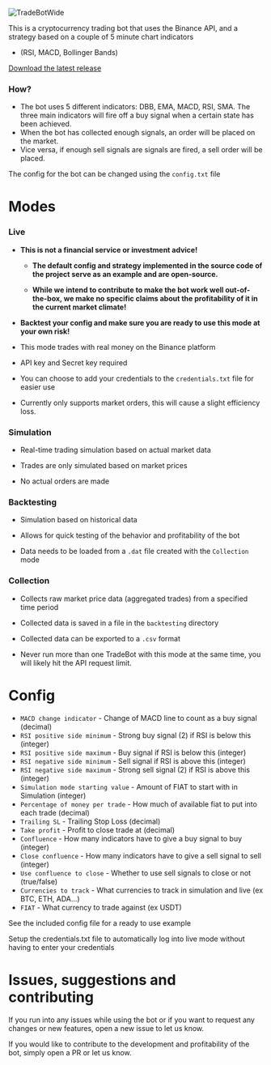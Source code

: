 ![TradeBotWide](https://user-images.githubusercontent.com/54057327/110005245-f18e6a80-7d20-11eb-9798-c6bb1213c508.png)

This is a cryptocurrency trading bot that uses the Binance API, and a strategy based on a couple of 5 minute chart
indicators

- (RSI, MACD, Bollinger Bands)

[Download the latest release](https://github.com/markusaksli/TradeBot/releases/latest)

### How?

- The bot uses 5 different indicators: DBB, EMA, MACD, RSI, SMA. The three main indicators will fire off a buy signal
  when a certain state has been achieved.
- When the bot has collected enough signals, an order will be placed on the market.
- Vice versa, if enough sell signals are signals are fired, a sell order will be placed.

The config for the bot can be changed using the `config.txt` file

# Modes

### Live

- **This is not a financial service or investment advice!**

  - **The default config and strategy implemented in the source code of the project serve as an example and are
    open-source.**

  - **While we intend to contribute to make the bot work well out-of-the-box, we make no specific claims about the
    profitability of it in the current market climate!**

- **Backtest your config and make sure you are ready to use this mode at your own risk!**

- This mode trades with real money on the Binance platform


- API key and Secret key required

- You can choose to add your credentials to the `credentials.txt` file for easier use

- Currently only supports market orders, this will cause a slight efficiency loss.

### Simulation

- Real-time trading simulation based on actual market data

- Trades are only simulated based on market prices

- No actual orders are made

### Backtesting

- Simulation based on historical data

- Allows for quick testing of the behavior and profitability of the bot

- Data needs to be loaded from a `.dat` file created with the `Collection` mode

### Collection

- Collects raw market price data (aggregated trades) from a specified time period

- Collected data is saved in a file in the `backtesting` directory

- Collected data can be exported to a `.csv` format

- Never run more than one TradeBot with this mode at the same time, you will likely hit the API request limit.

# Config

- `MACD change indicator` - Change of MACD line to count as a buy signal (decimal)
- `RSI positive side minimum` - Strong buy signal (2) if RSI is below this (integer)
- `RSI positive side maximum` - Buy signal if RSI is below this (integer)
- `RSI negative side minimum` - Sell signal if RSI is above this (integer)
- `RSI negative side maximum` - Strong sell signal (2) if RSI is above this (integer)
- `Simulation mode starting value` - Amount of FIAT to start with in Simulation (integer)
- `Percentage of money per trade` - How much of available fiat to put into each trade (decimal)
- `Trailing SL` - Trailing Stop Loss (decimal)
- `Take profit` - Profit to close trade at (decimal)
- `Confluence` - How many indicators have to give a buy signal to buy (integer)
- `Close confluence` - How many indicators have to give a sell signal to sell (integer)
- `Use confluence to close` - Whether to use sell signals to close or not (true/false)
- `Currencies to track` - What currencies to track in simulation and live (ex BTC, ETH, ADA...)
- `FIAT` - What currency to trade against (ex USDT)

See the included config file for a ready to use example

Setup the credentials.txt file to automatically log into live mode without having to enter your credentials

# Issues, suggestions and contributing

If you run into any issues while using the bot or if you want to request any changes or new features, open a new issue
to let us know.

If you would like to contribute to the development and profitability of the bot, simply open a PR or let us know.

